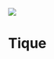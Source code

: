 [<img src="https://codeship.com/projects/ec1bfc50-7016-0134-c8c0-46027ae0316a/status?branch=master">](https://app.codeship.com/projects/178148)

# Tique
